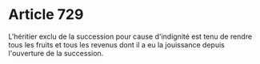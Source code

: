 # Article 729

L'héritier exclu de la succession pour cause d'indignité est tenu de rendre tous les fruits et tous les revenus dont il a eu la jouissance depuis l'ouverture de la succession.